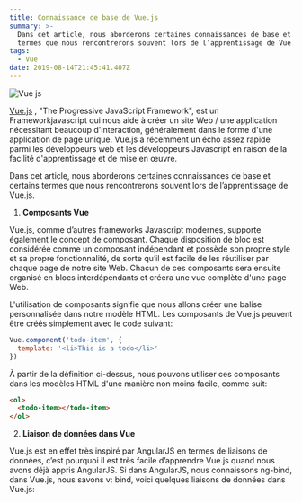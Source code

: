 ```yaml
---
title: Connaissance de base de Vue.js
summary: >-
  Dans cet article, nous aborderons certaines connaissances de base et certains
  termes que nous rencontrerons souvent lors de l’apprentissage de Vue.js.
tags:
  - Vue
date: 2019-08-14T21:45:41.407Z
---
```

![Vue js](/uploads/vue-instant-search.png "Vue js")

[Vue.js](https://vuejs.org/) , "The Progressive JavaScript Framework", est un Frameworkjavascript qui nous aide à créer un site Web / une application nécessitant beaucoup d'interaction, généralement dans le forme d'une application de page unique. Vue.js a récemment un écho assez rapide parmi les développeurs web et les développeurs Javascript en raison de la facilité d'apprentissage et de mise en œuvre.

Dans cet article, nous aborderons certaines connaissances de base et certains termes que nous rencontrerons souvent lors de l’apprentissage de Vue.js.

1. **Composants Vue** 

Vue.js, comme d’autres frameworks Javascript modernes, supporte également le concept de composant. Chaque disposition de bloc est considérée comme un composant indépendant et possède son propre style et sa propre fonctionnalité, de sorte qu’il est facile de les réutiliser par chaque page de notre site Web. Chacun de ces composants sera ensuite organisé en blocs interdépendants et créera une vue complète d'une page Web.

L'utilisation de composants signifie que nous allons créer une balise personnalisée dans notre modèle HTML. Les composants de Vue.js peuvent être créés simplement avec le code suivant:

```javascript
Vue.component('todo-item', {
  template: '<li>This is a todo</li>'
})
```

À partir de la définition ci-dessus, nous pouvons utiliser ces composants dans les modèles HTML d'une manière non moins facile, comme suit:

```html
<ol>
  <todo-item></todo-item>
</ol>
```

2. **Liaison de données dans Vue**

Vue.js est en effet très inspiré par AngularJS en termes de liaisons de données, c’est pourquoi il est très facile d’apprendre Vue.js quand nous avons déjà appris AngularJS. Si dans AngularJS, nous connaissons ng-bind, dans Vue.js, nous savons v: bind, voici quelques liaisons de données dans Vue.js:
